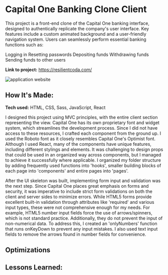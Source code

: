 # Capital One Banking Clone Client

This project is a front-end clone of the Capital One banking interface, designed to authentically replicate the company's user interface. Key features include a custom animated background and a user-friendly navigation system. Users can seamlessly perform essential banking functions such as:

Logging in
Resetting passwords
Depositing funds
Withdrawing funds
Sending funds to other users

**Link to project:** https://resilientcoda.com/

![application website](/client/src/images/coda.webp)

## How It's Made:

**Tech used:** HTML, CSS, Sass, JavaScript, React

I designed this project using MVC principles, with the entire client section representing the view. Capital One has its own proprietary font and widget system, which streamlines the development process. Since I did not have access to these resources, I crafted each component from the ground up. I used the Roboto font as it closely resembles Capital One's Optimist font. Although I used React, many of the components have unique features, including different stylings and elements. It was challenging to design props that could be used in an organized way across components, but I managed to achieve it successfully where applicable. I organized my folder structure by adding frequently used functions into 'hooks', smaller building blocks of each page into 'components' and entire pages into 'pages'.

After the UI skeleton was built, implementing form input and validation was the next step. Since Capital One places great emphasis on forms and security, it was imperative to include strict form validations on both the client and server sides to minimize errors. While HTML5 forms provide excellent built-in validation through attributes like 'required' and various input types, these were not comprehensive enough for my needs. For example, HTML5 number input fields force the use of arrows/spinners, which is not standard practice. Additionally, they do not prevent the input of non-numerical data. To address this, I created an 'onlyNumbers' function that runs onKeyDown to prevent any input mistakes. I also used text input fields to remove the arrows found in number fields for convenience.

## Optimizations

## Lessons Learned:
